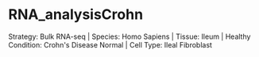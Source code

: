 # RNA_analysisCrohn

Strategy:	Bulk RNA-seq | Species: Homo Sapiens | Tissue:	Ileum | Healthy Condition:	Crohn's Disease Normal | Cell Type:	Ileal Fibroblast
